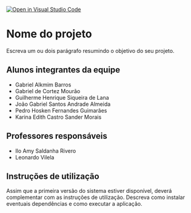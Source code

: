 [![Open in Visual Studio Code](https://classroom.github.com/assets/open-in-vscode-718a45dd9cf7e7f842a935f5ebbe5719a5e09af4491e668f4dbf3b35d5cca122.svg)](https://classroom.github.com/online_ide?assignment_repo_id=10811716&assignment_repo_type=AssignmentRepo)
# Nome do projeto
Escreva um ou dois  parágrafo resumindo o objetivo do seu projeto.

## Alunos integrantes da equipe

* Gabriel Alkmim Barros
* Gabriel de Cortez Mourão
* Guilherme Henrique Siqueira de Lana
* João Gabriel Santos Andrade Almeida
* Pedro Hosken Fernandes Guimarães
* Karina Edith Castro Sander Morais

## Professores responsáveis

* Ilo Amy Saldanha Rivero
* Leonardo Vilela

## Instruções de utilização

Assim que a primeira versão do sistema estiver disponível, deverá complementar com as instruções de utilização. Descreva como instalar eventuais dependências e como executar a aplicação.
